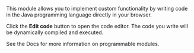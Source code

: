 
[comment]: # (Custom ModulesCanvasModule)
This module allows you to implement custom functionality by writing code in the Java programming language directly in your browser.
  


Click the **Edit code** button to open the code editor. The code you write will be dynamically compiled and executed.
  


See the Docs for more information on programmable modules.
